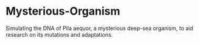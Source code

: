 # Mysterious-Organism
Simulating the DNA of Pila aequor, a mysterious deep-sea organism, to aid research on its mutations and adaptations.
